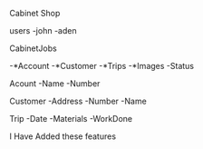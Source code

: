 Cabinet Shop

users
-john
-aden


CabinetJobs

-*Account
-*Customer
-*Trips
-*Images
-Status


Acount
-Name
-Number


Customer
-Address
-Number
-Name

Trip
-Date
-Materials
-WorkDone





I Have Added these features



